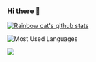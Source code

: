 ### Hi there 👋

[![Rainbow cat's github stats](https://github-readme-stats.vercel.app/api?username=Eugeniocode&show_icons=true)](https://github.com/anuraghazra/github-readme-stats)

![Most Used Languages](https://github-readme-stats.vercel.app/api/top-langs/?username=Eugeniocode&theme=merko&layout=compact)


![](http://antzuhl.cn:4000/get/@Eugeniocode)

<!--
**EugenioCode/Eugeniocode** is a ✨ _special_ ✨ repository because its `README.md` (this file) appears on your GitHub profile.

Here are some ideas to get you started:

- 🔭 I’m currently working on ...
- 🌱 I’m currently learning ...
- 👯 I’m looking to collaborate on ...
- 🤔 I’m looking for help with ...
- 💬 Ask me about ...
- 📫 How to reach me: ...
- 😄 Pronouns: ...
- ⚡ Fun fact: ...
-->
